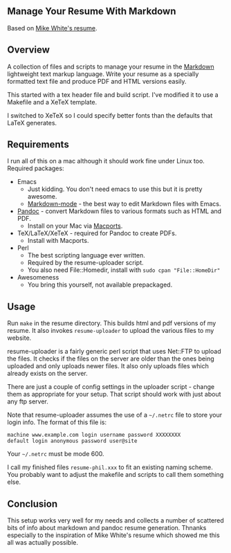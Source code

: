## Manage Your Resume With Markdown

Based on [Mike White's resume](https://github.com/mwhite/resume).

## Overview

A collection of files and scripts to manage your resume in the
[Markdown](http://daringfireball.net/projects/markdown/) lightweight
text markup language.  Write your resume as a specially formatted text
file and produce PDF and HTML versions easily.

This started with a tex header file and build script.  I've modified
it to use a Makefile and a XeTeX template.

I switched to XeTeX so I could specify better fonts than the defaults
that LaTeX generates.

## Requirements

I run all of this on a mac although it should work fine under Linux
too. Required packages:

* Emacs
  * Just kidding.  You don't need emacs to use this but it is pretty
  awesome.
  * [Markdown-mode](http://jblevins.org/projects/markdown-mode/) -
  the best way to edit Markdown files with Emacs.
* [Pandoc](http://johnmacfarlane.net/pandoc/) - convert Markdown files
  to various formats such as HTML and PDF.
  * Install on your Mac via [Macports](http://macports.org).
* TeX/LaTeX/XeTeX - required for Pandoc to create PDFs.
  * Install with Macports.
* Perl
  * The best scripting language ever written.
  * Required by the resume-uploader script.
  * You also need File::Homedir, install with `sudo cpan "File::HomeDir"`
* Awesomeness
  * You bring this yourself, not available prepackaged.

## Usage

Run `make` in the resume directory.  This builds html and pdf versions
of my resume.  It also invokes `resume-uploader` to upload the various
files to my website.

resume-uploader is a fairly generic perl script that uses Net::FTP to
upload the files.  It checks if the files on the server are older than
the ones being uploaded and only uploads newer files.  It also only
uploads files which already exists on the server.

There are just a couple of config settings in the uploader script -
change them as appropriate for your setup.  That script should work
with just about any ftp server.

Note that resume-uploader assumes the use of a `~/.netrc` file to
store your login info.  The format of this file is:

    machine www.example.com login username password XXXXXXXX
    default login anonymous password user@site

Your `~/.netrc` must be mode 600.

I call my finished files `resume-phil.xxx` to fit an existing naming
scheme.  You probably want to adjust the makefile and scripts to call
them something else.

## Conclusion

This setup works very well for my needs and collects a number of
scattered bits of info about markdown and pandoc resume generation.
Thnanks especially to the inspiration of Mike White's resume which
showed me this all was actually possible.

